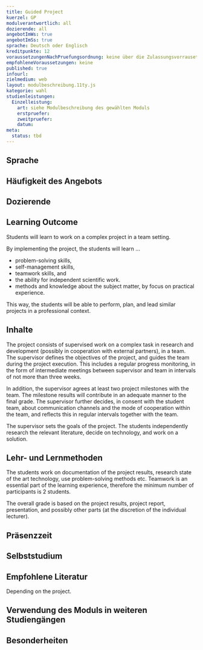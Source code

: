 ```yaml
---
title: Guided Project
kuerzel: GP
modulverantwortlich: all
dozierende: all
angebotImWs: true
angebotImSs: true
sprache: Deutsch oder Englisch
kreditpunkte: 12
voraussetzungenNachPruefungsordnung: keine über die Zulassungsvorrausetzungen zum Studium hinausgehenden
empfohleneVoraussetzungen: keine
published: true
infourl: 
zielmedium: web
layout: modulbeschreibung.11ty.js
kategorie: wahl
studienleistungen:
  Einzelleistung:
    art: siehe Modulbeschreibung des gewählten Moduls
    erstpruefer: 
    zweitpruefer: 
    datum:
meta:
  status: tbd    
---
```


## Sprache

## Häufigkeit des Angebots

## Dozierende

## Learning Outcome
Students will learn to work on a complex project in a team setting. 

By implementing the project, the students will learn ...
* problem-solving skills, 
* self-management skills, 
* teamwork skills, and 
* the ability for independent scientific work. 
* methods and knowledge about the subject matter, by focus on practical experience.

This way, the students will be able to perform, plan, and lead similar projects in a professional context. 
  


## Inhalte

The project consists of supervised work on a complex task in research and development (possibly in cooperation with external partners), in a team. The supervisor defines the objectives of the project, and guides the team during the project execution. This includes a regular progress monitoring, in the form of intermediate meetings between supervisor and team in intervals 
of not more than three weeks.
 
In addition, the supervisor agrees at least two project milestones with the team. The milestone results will contribute in an adequate manner to the final grade. The supervisor further decides, in consent with the student team, about communication channels and the mode of cooperation within the team, and reflects this in regular intervals together with the
team.  

The supervisor sets the goals of the project. The students independently research the relevant literature, decide on technology, and work on a solution.

## Lehr- und Lernmethoden

The students work on documentation of the project results, research state of the art technology, use problem-solving methods etc. Teamwork is an essential part of the learning experience, therefore the minimum number of participants is 2 students.

The overall grade is based on the project results, project report, presentation, and possibly other parts (at the discretion of the individual lecturer). 

## Präsenzzeit

## Selbststudium

## Empfohlene Literatur

Depending on the project.

## Verwendung des Moduls in weiteren Studiengängen

## Besonderheiten
